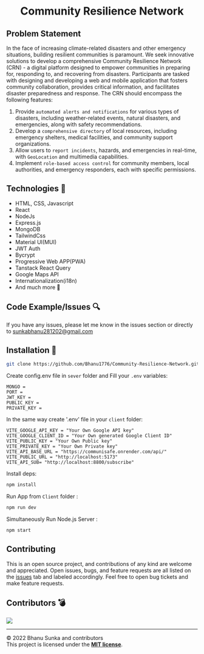 <h1 align="center"> Community Resilience Network </h1>

## Problem Statement

In the face of increasing climate-related disasters and other
emergency situations, building resilient communities is paramount.
We seek innovative solutions to develop a comprehensive
Community Resilience Network (CRN) - a digital platform designed
to empower communities in preparing for, responding to, and
recovering from disasters. Participants are tasked with designing and
developing a web and mobile application that fosters community
collaboration, provides critical information, and facilitates disaster
preparedness and response. The CRN should encompass the
following features:

1. Provide `automated alerts and notifications` for various types of
disasters, including weather-related events, natural disasters, and
emergencies, along with safety recommendations.
2. Develop a `comprehensive directory` of local resources, including
emergency shelters, medical facilities, and community support
organizations.
3. Allow users to `report incidents`, hazards, and emergencies
in real-time, with `GeoLocation` and multimedia capabilities.
4. Implement `role-based access control` for community members,
local authorities, and emergency responders, each with specific
permissions.

## Technologies 🔧

- HTML, CSS, Javascript
- React
- NodeJs
- Express.js
- MongoDB
- TailwindCss
- Material UI(MUI)
- JWT Auth
- Bycrypt
- Progressive Web APP(PWA)  
- Tanstack React Query
- Google Maps API
- Internationalization(i18n)
- And much more 🎒

## Code Example/Issues 🔍

If you have any issues, please let me know in the issues section or directly to <sunkabhanu281202@gmail.com>

## Installation 💾

```bash
git clone https://github.com/Bhanu1776/Community-Resilience-Network.git
```

Create config.env file in `sever` folder and Fill your `.env` variables:

```env
MONGO = 
PORT = 
JWT_KEY = 
PUBLIC_KEY = 
PRIVATE_KEY = 
```

In the same way create '.env' file in your `client` folder:

```env
VITE_GOOGLE_API_KEY = "Your Own Google API key"
VITE_GOOGLE_CLIENT_ID = "Your Own generated Google Client ID"
VITE_PUBLIC_KEY = "Your Own Public key"
VITE_PRIVATE_KEY = "Your Own Private key"
VITE_API_BASE_URL = "https://communisafe.onrender.com/api/" 
VITE_PUBLIC_URL = "http://localhost:5173"
VITE_API_SUB= "http://localhost:8800/subscribe"
```

Install deps:

```bash
npm install
```

Run App from `Client` folder :

```bash
npm run dev
```

Simultaneously Run Node.js Server :

```bash
npm start
```

## Contributing

This is an open source project, and contributions of any kind are welcome and appreciated. Open issues, bugs, and feature requests are all listed on the [issues](https://github.com/Bhanu1776/Community-Resilience-Network/issues) tab and labeled accordingly. Feel free to open bug tickets and make feature requests.

## Contributors 💣

<a href="https://github.com/Bhanu1776/Community-Resilience-Network/graphs/contributors">
  <img src="https://contrib.rocks/image?repo=Bhanu1776/Community-Resilience-Network" />
</a>

<hr>

© 2022 Bhanu Sunka and contributors\
This project is licensed under the [**MIT license**](https://github.com/Bhanu1776/Community-Resilience-Network/blob/master/client/LICENSE).
